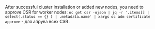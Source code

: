 After successful cluster installation or added new nodes, you need to approve CSR for worker nodes:
```oc get csr -ojson | jq -r '.items[] | select(.status == {} ) | .metadata.name' | xargs oc adm certificate approve```    - для апрува всех CSR .